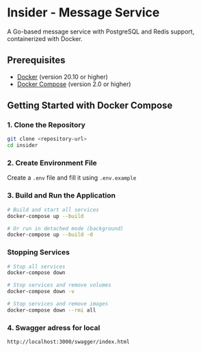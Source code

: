 # Insider - Message Service

A Go-based message service with PostgreSQL and Redis support, containerized with Docker.

## Prerequisites

- [Docker](https://www.docker.com/get-started) (version 20.10 or higher)
- [Docker Compose](https://docs.docker.com/compose/install/) (version 2.0 or higher)

## Getting Started with Docker Compose

### 1. Clone the Repository

```bash
git clone <repository-url>
cd insider
```

### 2. Create Environment File

Create a `.env` file and fill it using `.env.example`

### 3. Build and Run the Application

```bash
# Build and start all services
docker-compose up --build

# Or run in detached mode (background)
docker-compose up --build -d
```

### Stopping Services

```bash
# Stop all services
docker-compose down

# Stop services and remove volumes
docker-compose down -v

# Stop services and remove images
docker-compose down --rmi all
```

### 4. Swagger adress for local

```bash
http://localhost:3000/swagger/index.html
```
